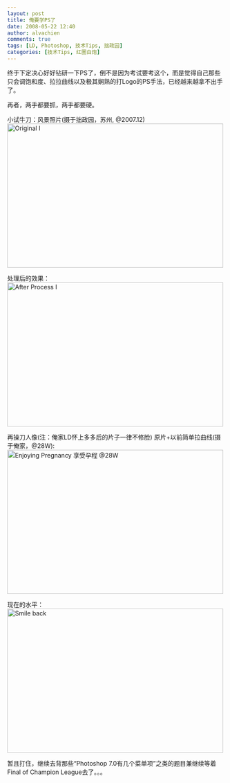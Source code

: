 ```yaml
---
layout: post
title: 俺要学PS了
date: 2008-05-22 12:40
author: alvachien
comments: true
tags: [LD, Photoshop, 技术Tips, 拙政园]
categories: [技术Tips, 红圈白炮]
---
```

终于下定决心好好钻研一下PS了，倒不是因为考试要考这个，而是觉得自己那些只会调饱和度、拉拉曲线以及极其娴熟的打Logo的PS手法，已经越来越拿不出手了。

再者，两手都要抓，两手都要硬。

小试牛刀：风景照片(摄于拙政园，苏州, @2007.12)
<a title="Original I by Alva Chien, on Flickr" href="http://www.flickr.com/photos/alvachien/2505697238/"><img src="http://farm3.static.flickr.com/2124/2505697238_1b56fbb600.jpg" alt="Original I" width="500" height="333" /></a>

处理后的效果：
<a title="After Process I by Alva Chien, on Flickr" href="http://www.flickr.com/photos/alvachien/2505705422/"><img src="http://farm3.static.flickr.com/2263/2505705422_547f78372e.jpg" alt="After Process I" width="500" height="333" /></a>

再操刀人像(注：俺家LD怀上多多后的片子一律不修脸)
原片+以前简单拉曲线(摄于俺家，@28W):
<a title="Enjoying Pregnancy 享受孕程 @28W by Alva Chien, on Flickr" href="http://www.flickr.com/photos/alvachien/2467954364/"><img src="http://farm4.static.flickr.com/3206/2467954364_3a0dfb71d4.jpg" alt="Enjoying Pregnancy 享受孕程 @28W" width="500" height="333" /></a>

现在的水平：
<a title="Smile back by Alva Chien, on Flickr" href="http://www.flickr.com/photos/alvachien/2505789158/"><img src="http://farm3.static.flickr.com/2007/2505789158_c71175fe3d.jpg" alt="Smile back" width="500" height="333" /></a>

暂且打住，继续去背那些“Photoshop 7.0有几个菜单项”之类的题目兼继续等着Final of Champion League去了。。。
